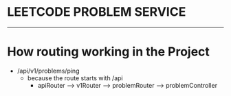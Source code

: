 # LEETCODE PROBLEM SERVICE

---

# How routing working in the Project

- /api/v1/problems/ping
  - because the route starts with /api
    - apiRouter --> v1Router --> problemRouter --> problemController
